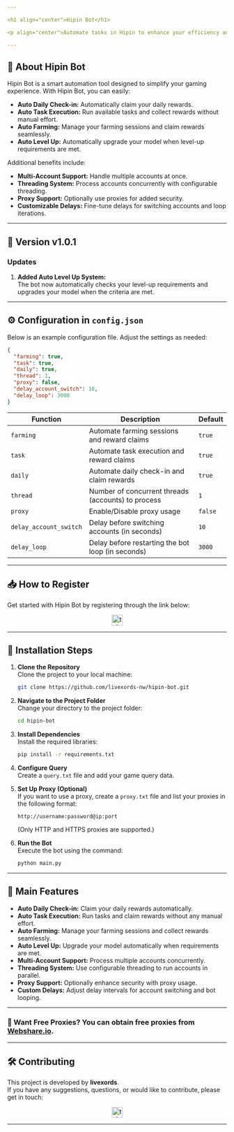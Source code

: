 ```yaml
---

<h1 align="center">Hipin Bot</h1>

<p align="center">Automate tasks in Hipin to enhance your efficiency and maximize your results!</p>

---
```


## 🚀 About Hipin Bot

Hipin Bot is a smart automation tool designed to simplify your gaming experience. With Hipin Bot, you can easily:

- **Auto Daily Check-in:** Automatically claim your daily rewards.
- **Auto Task Execution:** Run available tasks and collect rewards without manual effort.
- **Auto Farming:** Manage your farming sessions and claim rewards seamlessly.
- **Auto Level Up:** Automatically upgrade your model when level-up requirements are met.

Additional benefits include:

- **Multi-Account Support:** Handle multiple accounts at once.
- **Threading System:** Process accounts concurrently with configurable threading.
- **Proxy Support:** Optionally use proxies for added security.
- **Customizable Delays:** Fine-tune delays for switching accounts and loop iterations.

---

## 🌟 Version v1.0.1

### Updates

1. **Added Auto Level Up System:**  
   The bot now automatically checks your level-up requirements and upgrades your model when the criteria are met.

---

## ⚙️ Configuration in `config.json`

Below is an example configuration file. Adjust the settings as needed:

```json
{
  "farming": true,
  "task": true,
  "daily": true,
  "thread": 1,
  "proxy": false,
  "delay_account_switch": 10,
  "delay_loop": 3000
}
```

| **Function**           | **Description**                                    | **Default** |
| ---------------------- | -------------------------------------------------- | ----------- |
| `farming`              | Automate farming sessions and reward claims        | `true`      |
| `task`                 | Automate task execution and reward claims          | `true`      |
| `daily`                | Automate daily check-in and claim rewards          | `true`      |
| `thread`               | Number of concurrent threads (accounts) to process | `1`         |
| `proxy`                | Enable/Disable proxy usage                         | `false`     |
| `delay_account_switch` | Delay before switching accounts (in seconds)       | `10`        |
| `delay_loop`           | Delay before restarting the bot loop (in seconds)  | `3000`      |

---

## 📥 How to Register

Get started with Hipin Bot by registering through the link below:

<div align="center">
  <a href="https://t.me/hi_PIN_bot/app?startapp=pAuthDl" target="_blank">
    <img src="https://img.shields.io/static/v1?message=Register&logo=telegram&label=&color=2CA5E0&logoColor=white&style=for-the-badge" height="25" alt="telegram logo" />
  </a>
</div>

---

## 📖 Installation Steps

1. **Clone the Repository**  
   Clone the project to your local machine:

   ```bash
   git clone https://github.com/livexords-nw/hipin-bot.git
   ```

2. **Navigate to the Project Folder**  
   Change your directory to the project folder:

   ```bash
   cd hipin-bot
   ```

3. **Install Dependencies**  
   Install the required libraries:

   ```bash
   pip install -r requirements.txt
   ```

4. **Configure Query**  
   Create a `query.txt` file and add your game query data.

5. **Set Up Proxy (Optional)**  
   If you want to use a proxy, create a `proxy.txt` file and list your proxies in the following format:

   ```
   http://username:password@ip:port
   ```

   (Only HTTP and HTTPS proxies are supported.)

6. **Run the Bot**  
   Execute the bot using the command:

   ```bash
   python main.py
   ```

---

## 🚀 Main Features

- **Auto Daily Check-in:** Claim your daily rewards automatically.
- **Auto Task Execution:** Run tasks and claim rewards without any manual effort.
- **Auto Farming:** Manage your farming sessions and collect rewards seamlessly.
- **Auto Level Up:** Upgrade your model automatically when requirements are met.
- **Multi-Account Support:** Process multiple accounts concurrently.
- **Threading System:** Use configurable threading to run accounts in parallel.
- **Proxy Support:** Optionally enhance security with proxy usage.
- **Custom Delays:** Adjust delay intervals for account switching and bot looping.

---

### 🔹 Want Free Proxies? You can obtain free proxies from [Webshare.io](https://www.webshare.io/).

---

## 🛠 Contributing

This project is developed by **livexords**.  
If you have any suggestions, questions, or would like to contribute, please get in touch:

<div align="center">
  <a href="https://t.me/livexordsscript" target="_blank">
    <img src="https://img.shields.io/static/v1?message=Livexords&logo=telegram&label=&color=2CA5E0&logoColor=white&style=for-the-badge" height="25" alt="telegram logo" />
  </a>
</div>

---
